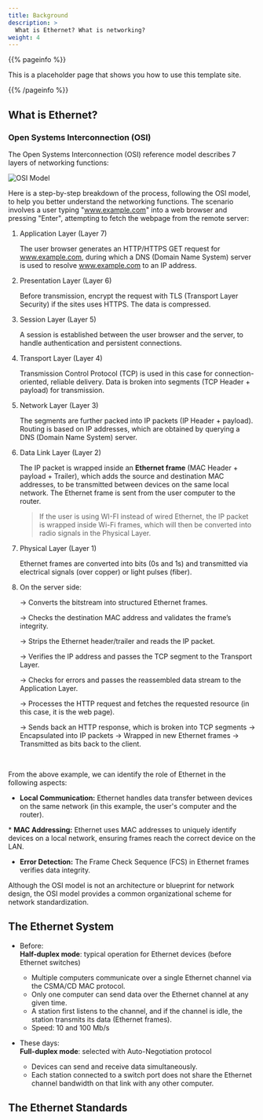 ```yaml
---
title: Background
description: >
  What is Ethernet? What is networking?
weight: 4
---
```


{{% pageinfo %}}

This is a placeholder page that shows you how to use this template site.

{{% /pageinfo %}}


## What is Ethernet?

### Open Systems Interconnection (OSI)

The Open Systems Interconnection (OSI) reference model describes 7 layers of networking functions:

<img src="/content/basics/osi-model.svg" alt="OSI Model">


Here is a step-by-step breakdown of the process, following the OSI model, to help you better understand the networking functions. The scenario involves a user typing "www.example.com" into a web browser and pressing "Enter", attempting to fetch the webpage from the remote server:

1. Application Layer (Layer 7)  

    The user browser generates an ​HTTP/HTTPS GET request for www.example.com, during which a DNS (Domain Name System) server is used to resolve www.example.com to an IP address.

2. Presentation Layer (Layer 6) 

    Before transmission, encrypt the request with TLS (Transport Layer Security) if the sites uses HTTPS. The data is compressed.

3. Session Layer (Layer 5)   

    A session is established between the user browser and the server, to handle authentication and persistent connections.

4. Transport Layer (Layer 4)  

     Transmission Control Protocol (TCP) is used in this case for connection-oriented, reliable delivery. Data is broken into ​segments (TCP Header + payload) for transmission.

5. Network Layer (Layer 3)     

    The segments are further packed into IP packets (IP Header + payload). Routing is based on IP addresses, which are obtained by querying a DNS (Domain Name System) server.

6. Data Link Layer (Layer 2)   

    The IP packet is wrapped inside an **Ethernet frame** (MAC Header + payload + Trailer), which adds the source and destination MAC addresses, to be transmitted between devices on the ​same local network. The Ethernet frame is sent from the user computer to the router.     
    
    > If the user is using WI-FI instead of wired Ethernet, the IP packet is wrapped inside Wi-Fi frames, which will then be converted into ​radio signals in the Physical Layer. 

7. Physical Layer (Layer 1)

    Ethernet frames are converted into ​bits (0s and 1s) and transmitted via ​electrical signals (over copper) or ​light pulses (fiber).

8. On the server side:  

    &rarr; Converts the bitstream into structured ​Ethernet frames. 

    &rarr; Checks the ​destination MAC address and validates the frame’s integrity.   

    &rarr; Strips the Ethernet header/trailer and reads the IP packet.   

    &rarr; Verifies the IP address and passes the TCP segment to the Transport Layer.   

    &rarr; Checks for errors and passes the reassembled data stream to the Application Layer.  

    &rarr; Processes the HTTP request and fetches the requested resource (in this case, it is the web page).  

    &rarr; Sends back an HTTP response, which is broken into TCP segments  &rarr;  ​Encapsulated into IP packets &rarr;  ​Wrapped in new Ethernet frames &rarr;  ​Transmitted as bits back to the client.

<br>


From the above example, we can identify the role of Ethernet in the following aspects:

* **Local Communication:** Ethernet handles data transfer between devices on the same network (in this example, the user's computer and the router).

​* **MAC Addressing:** Ethernet uses MAC addresses to uniquely identify devices on a ​local network, ensuring frames reach the correct device on the LAN.

* **​Error Detection:** The Frame Check Sequence (FCS) in Ethernet frames verifies data integrity.


Although the OSI model is not an architecture or blueprint for network design, the OSI model provides a common organizational scheme for network standardization.


## The Ethernet System

* Before:   
    **Half-duplex mode**: typical operation for Ethernet devices (before Ethernet switches)

    * Multiple computers communicate over a single Ethernet channel via the CSMA/CD MAC protocol.   
    * Only one computer can send data over the Ethernet channel at any given time.  
    * A station first listens to the channel, and if the channel is idle, the station transmits its data (Ethernet frames).
    * Speed: 10 and 100 Mb/s



* These days:  
    **Full-duplex mode**: selected with Auto-Negotiation protocol

    * Devices can send and receive data simultaneously.  
    * Each station connected to a switch port does not share the Ethernet channel bandwidth on that link with any other computer.


## The Ethernet Standards

